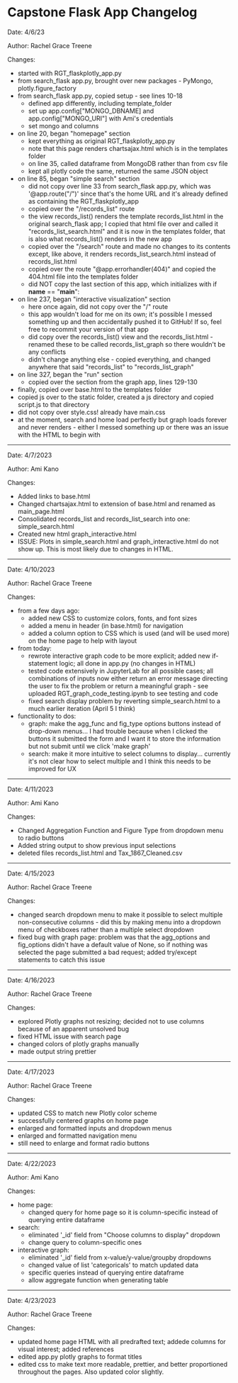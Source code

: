 # Capstone Flask App Changelog

Date: 4/6/23

Author: Rachel Grace Treene

Changes:
- started with RGT_flaskplotly_app.py
- from search_flask app.py, brought over new packages - PyMongo, plotly.figure_factory
- from search_flask app.py, copied setup - see lines 10-18
    - defined app differently, including template_folder
    - set up app.config["MONGO_DBNAME] and app.config["MONGO_URI"] with Ami's credentials
    - set mongo and columns
- on line 20, began "homepage" section
    - kept everything as original RGT_flaskplotly_app.py
    - note that this page renders chartsajax.html which is in the templates folder
    - on line 35, called dataframe from MongoDB rather than from csv file
    - kept all plotly code the same, returned the same JSON object
- on line 85, began "simple search" section
    - did not copy over line 33 from search_flask app.py, which was '@app.route("/")' since that's the home URL and it's already defined as containing the RGT_flaskplotly_app
    - copied over the "/records_list" route
    - the view records_list() renders the template records_list.html in the original search_flask app; I copied that html file over and called it "records_list_search.html" and it is now in the templates folder, that is also what records_list() renders in the new app
    - copied over the "/search" route and made no changes to its contents except, like above, it renders records_list_search.html instead of records_list.html
    - copied over the route "@app.errorhandler(404)" and copied the 404.html file into the templates folder
    - did NOT copy the last section of this app, which initializes with if __name__ == "__main__":
- on line 237, began "interactive visualization" section
    - here once again, did not copy over the "/" route
    - this app wouldn't load for me on its own; it's possible I messed something up and then accidentally pushed it to GitHub! If so, feel free to recommit your version of that app
    - did copy over the records_list() view and the records_list.html - renamed these to be called records_list_graph so there wouldn't be any conflicts
    - didn't change anything else - copied everything, and changed anywhere that said "records_list" to "records_list_graph"
- on line 327, began the "run" section
    - copied over the section from the graph app, lines 129-130
- finally, copied over base.html to the templates folder
- copied js over to the static folder, created a js directory and copied script.js to that directory
- did not copy over style.css! already have main.css
- at the moment, search and home load perfectly but graph loads forever and never renders - either I messed something up or there was an issue with the HTML to begin with

-----------------------------------------------------------------------------------------------------------------------

Date: 4/7/2023

Author: Ami Kano

Changes:
- Added links to base.html
- Changed chartsajax.html to extension of base.html and renamed as main_page.html
- Consolidated records_list and records_list_search into one: simple_search.html
- Created new html graph_interactive.html
- ISSUE: Plots in simple_search.html and graph_interactive.html do not show up. This is most likely due to changes in HTML.

-----------------------------------------------------------------------------------------------------------------------

Date: 4/10/2023

Author: Rachel Grace Treene

Changes:
- from a few days ago:
    - added new CSS to customize colors, fonts, and font sizes
    - added a menu in header (in base.html) for navigation
    - added a column option to CSS which is used (and will be used more) on the home page to help with layout
- from today:
    - rewrote interactive graph code to be more explicit; added new if-statement logic; all done in app.py (no changes in HTML)
    - tested code extensively in JupyterLab for all possible cases; all combinations of inputs now either return an error message directing the user to fix the problem or return a meaningful graph - see uploaded RGT_graph_code_testing.ipynb to see testing and code
    - fixed search display problem by reverting simple_search.html to a much earlier iteration (April 5 I think)
- functionality to dos:
    - graph: make the agg_func and fig_type options buttons instead of drop-down menus... I had trouble because when I clicked the buttons it submitted the form and I want it to store the information but not submit until we click 'make graph'
    - search: make it more intuitive to select columns to display... currently it's not clear how to select multiple and I think this needs to be improved for UX
    
-----------------------------------------------------------------------------------------------------------------------

Date: 4/11/2023

Author: Ami Kano

Changes:
- Changed Aggregation Function and Figure Type from dropdown menu to radio buttons
- Added string output to show previous input selections
- deleted files records_list.html and Tax_1867_Cleaned.csv

-----------------------------------------------------------------------------------------------------------------------

Date: 4/15/2023

Author: Rachel Grace Treene

Changes:
- changed search dropdown menu to make it possible to select multiple non-consecutive columns - did this by making menu into a dropdown menu of checkboxes rather than a multiple select dropdown
- fixed bug with graph page: problem was that the agg_options and fig_options didn't have a default value of None, so if nothing was selected the page submitted a bad request; added try/except statements to catch this issue

-----------------------------------------------------------------------------------------------------------------------

Date: 4/16/2023

Author: Rachel Grace Treene

Changes:
- explored Plotly graphs not resizing; decided not to use columns because of an apparent unsolved bug
- fixed HTML issue with search page
- changed colors of plotly graphs manually
- made output string prettier

-----------------------------------------------------------------------------------------------------------------------

Date: 4/17/2023

Author: Rachel Grace Treene

Changes:
- updated CSS to match new Plotly color scheme
- successfully centered graphs on home page
- enlarged and formatted inputs and dropdown menus
- enlarged and formatted navigation menu
- still need to enlarge and format radio buttons

-----------------------------------------------------------------------------------------------------------------------
Date: 4/22/2023

Author: Ami Kano

Changes:
- home page:
  - changed query for home page so it is column-specific instead of querying entire dataframe
- search:
  - eliminated '_id' field from "Choose columns to display" dropdown
  - change query to column-specific ones 
- interactive graph:
  - eliminated '_id' field from x-value/y-value/groupby dropdowns
  - changed value of list 'categoricals' to match updated data
  - specific queries instead of querying entire dataframe
  - allow aggregate function when generating table

-----------------------------------------------------------------------------------------------------------------------
Date: 4/23/2023

Author: Rachel Grace Treene

Changes:
- updated home page HTML with all predrafted text; addede columns for visual interest; added references
- edited app.py plotly graphs to format titles
- edited css to make text more readable, prettier, and better proportioned throughout the pages. Also updated color slightly.
